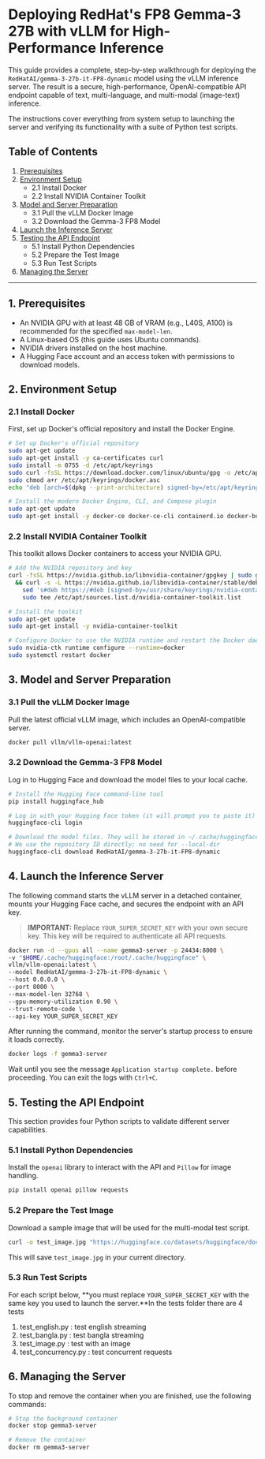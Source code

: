# Deploying RedHat's FP8 Gemma-3 27B with vLLM for High-Performance Inference

This guide provides a complete, step-by-step walkthrough for deploying the `RedHatAI/gemma-3-27b-it-FP8-dynamic` model using the vLLM inference server. The result is a secure, high-performance, OpenAI-compatible API endpoint capable of text, multi-language, and multi-modal (image-text) inference.

The instructions cover everything from system setup to launching the server and verifying its functionality with a suite of Python test scripts.

## Table of Contents
1.  [Prerequisites](#1-prerequisites)
2.  [Environment Setup](#2-environment-setup)
    - 2.1 Install Docker
    - 2.2 Install NVIDIA Container Toolkit
3.  [Model and Server Preparation](#3-model-and-server-preparation)
    - 3.1 Pull the vLLM Docker Image
    - 3.2 Download the Gemma-3 FP8 Model
4.  [Launch the Inference Server](#4-launch-the-inference-server)
5.  [Testing the API Endpoint](#5-testing-the-api-endpoint)
    - 5.1 Install Python Dependencies
    - 5.2 Prepare the Test Image
    - 5.3 Run Test Scripts
6.  [Managing the Server](#6-managing-the-server)

---

## 1. Prerequisites

-   An NVIDIA GPU with at least 48 GB of VRAM (e.g., L40S, A100) is recommended for the specified `max-model-len`.
-   A Linux-based OS (this guide uses Ubuntu commands).
-   NVIDIA drivers installed on the host machine.
-   A Hugging Face account and an access token with permissions to download models.

## 2. Environment Setup

### 2.1 Install Docker
First, set up Docker's official repository and install the Docker Engine.

```bash
# Set up Docker's official repository
sudo apt-get update
sudo apt-get install -y ca-certificates curl
sudo install -m 0755 -d /etc/apt/keyrings
sudo curl -fsSL https://download.docker.com/linux/ubuntu/gpg -o /etc/apt/keyrings/docker.asc
sudo chmod a+r /etc/apt/keyrings/docker.asc
echo "deb [arch=$(dpkg --print-architecture) signed-by=/etc/apt/keyrings/docker.asc] https://download.docker.com/linux/ubuntu $(lsb_release -cs) stable" | sudo tee /etc/apt/sources.list.d/docker.list > /dev/null

# Install the modern Docker Engine, CLI, and Compose plugin
sudo apt-get update
sudo apt-get install -y docker-ce docker-ce-cli containerd.io docker-buildx-plugin docker-compose-plugin
```

### 2.2 Install NVIDIA Container Toolkit
This toolkit allows Docker containers to access your NVIDIA GPU.

```bash
# Add the NVIDIA repository and key
curl -fsSL https://nvidia.github.io/libnvidia-container/gpgkey | sudo gpg --dearmor -o /usr/share/keyrings/nvidia-container-toolkit-keyring.gpg \
  && curl -s -L https://nvidia.github.io/libnvidia-container/stable/deb/nvidia-container-toolkit.list | \
    sed 's#deb https://#deb [signed-by=/usr/share/keyrings/nvidia-container-toolkit-keyring.gpg] https://#g' | \
    sudo tee /etc/apt/sources.list.d/nvidia-container-toolkit.list

# Install the toolkit
sudo apt-get update
sudo apt-get install -y nvidia-container-toolkit

# Configure Docker to use the NVIDIA runtime and restart the Docker daemon
sudo nvidia-ctk runtime configure --runtime=docker
sudo systemctl restart docker
```

## 3. Model and Server Preparation

### 3.1 Pull the vLLM Docker Image
Pull the latest official vLLM image, which includes an OpenAI-compatible server.

```bash
docker pull vllm/vllm-openai:latest
```

### 3.2 Download the Gemma-3 FP8 Model
Log in to Hugging Face and download the model files to your local cache.

```bash
# Install the Hugging Face command-line tool
pip install huggingface_hub

# Log in with your Hugging Face token (it will prompt you to paste it)
huggingface-cli login

# Download the model files. They will be stored in ~/.cache/huggingface/
# We use the repository ID directly; no need for --local-dir
huggingface-cli download RedHatAI/gemma-3-27b-it-FP8-dynamic
```

## 4. Launch the Inference Server

The following command starts the vLLM server in a detached container, mounts your Hugging Face cache, and secures the endpoint with an API key.

> **IMPORTANT:** Replace `YOUR_SUPER_SECRET_KEY` with your own secure key. This key will be required to authenticate all API requests.

```bash
docker run -d --gpus all --name gemma3-server -p 24434:8000 \
-v "$HOME/.cache/huggingface:/root/.cache/huggingface" \
vllm/vllm-openai:latest \
--model RedHatAI/gemma-3-27b-it-FP8-dynamic \
--host 0.0.0.0 \
--port 8000 \
--max-model-len 32768 \
--gpu-memory-utilization 0.90 \
--trust-remote-code \
--api-key YOUR_SUPER_SECRET_KEY
```

After running the command, monitor the server's startup process to ensure it loads correctly.

```bash
docker logs -f gemma3-server
```
Wait until you see the message `Application startup complete.` before proceeding. You can exit the logs with `Ctrl+C`.

## 5. Testing the API Endpoint

This section provides four Python scripts to validate different server capabilities.

### 5.1 Install Python Dependencies
Install the `openai` library to interact with the API and `Pillow` for image handling.

```bash
pip install openai pillow requests
```

### 5.2 Prepare the Test Image
Download a sample image that will be used for the multi-modal test script.

```bash
curl -o test_image.jpg "https://huggingface.co/datasets/huggingface/documentation-images/resolve/main/pipeline-cat-chonk.jpeg"
```
This will save `test_image.jpg` in your current directory.

### 5.3 Run Test Scripts

For each script below, **you must replace `YOUR_SUPER_SECRET_KEY` with the same key you used to launch the server.**In the tests folder there are 4 tests
1. test_english.py : test english streaming 
2. test_bangla.py : test bangla streaming 
3. test_image.py : test with an image 
4. test_concurrency.py : test concurrent requests

## 6. Managing the Server

To stop and remove the container when you are finished, use the following commands:

```bash
# Stop the background container
docker stop gemma3-server

# Remove the container
docker rm gemma3-server
```

